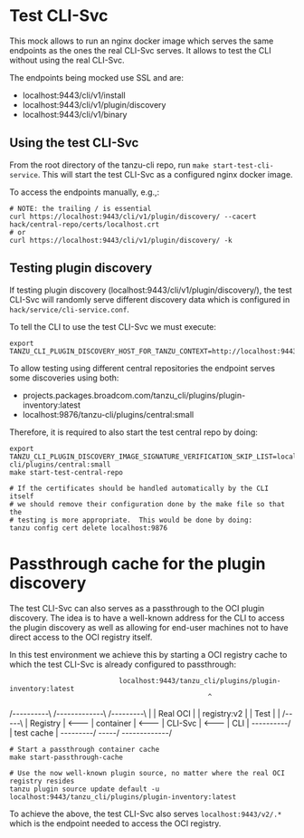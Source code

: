 # Test CLI-Svc

This mock allows to run an nginx docker image which serves the same endpoints as
the ones the real CLI-Svc serves.  It allows to test the CLI without using the
real CLI-Svc.

The endpoints being mocked use SSL and are:

- localhost:9443/cli/v1/install
- localhost:9443/cli/v1/plugin/discovery
- localhost:9443/cli/v1/binary

## Using the test CLI-Svc

From the root directory of the tanzu-cli repo, run `make start-test-cli-service`.
This will start the test CLI-Svc as a configured nginx docker image.

To access the endpoints manually, e.g.,:

```console
# NOTE: the trailing / is essential
curl https://localhost:9443/cli/v1/plugin/discovery/ --cacert hack/central-repo/certs/localhost.crt
# or
curl https://localhost:9443/cli/v1/plugin/discovery/ -k
```

## Testing plugin discovery

If testing plugin discovery (localhost:9443/cli/v1/plugin/discovery/), the
test CLI-Svc will randomly serve different discovery data which is configured in
`hack/service/cli-service.conf`.

To tell the CLI to use the test CLI-Svc we must execute:

```console
export TANZU_CLI_PLUGIN_DISCOVERY_HOST_FOR_TANZU_CONTEXT=http://localhost:9443
```

To allow testing using different central repositories the endpoint serves some
discoveries using both:

- projects.packages.broadcom.com/tanzu_cli/plugins/plugin-inventory:latest
- localhost:9876/tanzu-cli/plugins/central:small

Therefore, it is required to also start the test central repo by doing:

```console
export TANZU_CLI_PLUGIN_DISCOVERY_IMAGE_SIGNATURE_VERIFICATION_SKIP_LIST=localhost:9876/tanzu-cli/plugins/central:small
make start-test-central-repo

# If the certificates should be handled automatically by the CLI itself
# we should remove their configuration done by the make file so that the
# testing is more appropriate.  This would be done by doing:
tanzu config cert delete localhost:9876
```

# Passthrough cache for the plugin discovery

The test CLI-Svc can also serves as a passthrough to the OCI plugin discovery.
The idea is to have a well-known address for the CLI to access the plugin discovery
as well as allowing for end-user machines not to have direct access to the OCI
registry itself.

In this test environment we achieve this by starting a OCI registry cache to which
the test CLI-Svc is already configured to passthrough:

                               localhost:9443/tanzu_cli/plugins/plugin-inventory:latest
                                                     ^
/----------\      /-------------\      /---------\   |
| Real OCI |      | registry:v2 |      |  Test   |   |  /-----\ 
| Registry | <--- |  container  | <--- | CLI-Svc | <--- | CLI |
\----------/      |  test cache |      \---------/      \-----/
                  \-------------/

```console
# Start a passthrough container cache
make start-passthrough-cache

# Use the now well-known plugin source, no matter where the real OCI registry resides
tanzu plugin source update default -u localhost:9443/tanzu_cli/plugins/plugin-inventory:latest
```

To achieve the above, the test CLI-Svc also serves `localhost:9443/v2/.*` which is the endpoint
needed to access the OCI registry.
